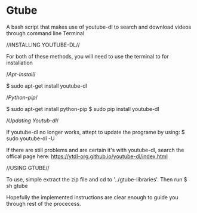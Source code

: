 # Gtube
A bash script that makes use of youtube-dl to search and download videos through command line Terminal

//INSTALLING YOUTUBE-DL//

For both of these methods, you will need to use the terminal to for installation

/*Apt-Install*/

$ sudo apt-get install youtube-dl

/*Python-pip*/

$ sudo apt-get install python-pip
$ sudo pip install youtube-dl


/*Updating Youtub-dl*/

If youtube-dl no longer works, attept to update the programe by using:
$ sudo youtube-dl -U

If there are still problems and are certain it's with youtube-dl, search the offical page here:
https://ytdl-org.github.io/youtube-dl/index.html

//USING GTUBE//

To use, simple extract the zip file and cd to '../gtube-libraries'.
Then run
$ sh gtube

Hopefully the implemented instructions are clear enough to guide you through rest of the procecess.
